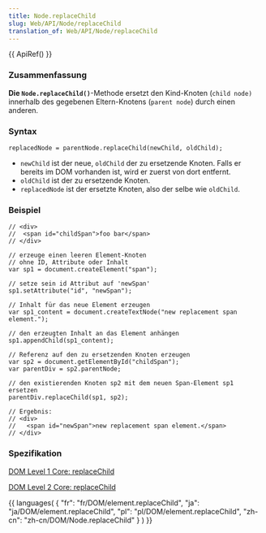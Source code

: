 ```yaml
---
title: Node.replaceChild
slug: Web/API/Node/replaceChild
translation_of: Web/API/Node/replaceChild
---
```

{{ ApiRef() }}

### Zusammenfassung

**Die `Node.replaceChild()`**-Methode ersetzt den Kind-Knoten (`child node)` innerhalb des gegebenen Eltern-Knotens (`parent node`) durch einen anderen.

### Syntax

    replacedNode = parentNode.replaceChild(newChild, oldChild);

- `newChild` ist der neue, `oldChild` der zu ersetzende Knoten. Falls er bereits im DOM vorhanden ist, wird er zuerst von dort entfernt.
- `oldChild` ist der zu ersetzende Knoten.
- `replacedNode` ist der ersetzte Knoten, also der selbe wie `oldChild`.

### Beispiel

    // <div>
    //  <span id="childSpan">foo bar</span>
    // </div>

    // erzeuge einen leeren Element-Knoten
    // ohne ID, Attribute oder Inhalt
    var sp1 = document.createElement("span");

    // setze sein id Attribut auf 'newSpan'
    sp1.setAttribute("id", "newSpan");

    // Inhalt für das neue Element erzeugen
    var sp1_content = document.createTextNode("new replacement span element.");

    // den erzeugten Inhalt an das Element anhängen
    sp1.appendChild(sp1_content);

    // Referenz auf den zu ersetzenden Knoten erzeugen
    var sp2 = document.getElementById("childSpan");
    var parentDiv = sp2.parentNode;

    // den existierenden Knoten sp2 mit dem neuen Span-Element sp1 ersetzen
    parentDiv.replaceChild(sp1, sp2);

    // Ergebnis:
    // <div>
    //   <span id="newSpan">new replacement span element.</span>
    // </div>

### Spezifikation

[DOM Level 1 Core: replaceChild](http://www.w3.org/TR/REC-DOM-Level-1/level-one-core.html#method-replaceChild)

[DOM Level 2 Core: replaceChild](http://www.w3.org/TR/DOM-Level-2-Core/core.html#ID-785887307)

{{ languages( { "fr": "fr/DOM/element.replaceChild", "ja": "ja/DOM/element.replaceChild", "pl": "pl/DOM/element.replaceChild", "zh-cn": "zh-cn/DOM/Node.replaceChild" } ) }}
